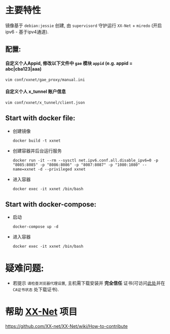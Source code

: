 # 主要特性
镜像基于 `debian:jessie` 创建, 由 `supervisord` 守护运行 `XX-Net` + `miredo` (开启ipv6 - 基于ipv4通道).

## 配置:

#### 自定义个人Appid, 修改以下文件中 `gae` 模块 `appid` (e.g. appid = abc|cba123|aaa)
    vim conf/xxnet/gae_proxy/manual.ini
#### 自定义个人 x_tunnel 账户信息
    vim conf/xxnet/x_tunnel/client.json

## Start with docker file:
- 创建镜像

      docker build -t xxnet
- 创建容器并后台运行服务

      docker run -it --rm --sysctl net.ipv6.conf.all.disable_ipv6=0 -p "8085:8085" -p "8086:8086" -p "8087:8087" -p "1080:1080" --name=xxnet -d --privileged xxnet
- 进入容器

      docker exec -it xxnet /bin/bash
## Start with docker-compose:
- 启动

      docker-compose up -d
- 进入容器

      docker exec -it xxnet /bin/bash
# 疑难问题:
- 若提示 `请检查浏览器代理设置`, 主机需下载安装并 **完全信任** 证书(可访问[此处](http://127.0.0.1:8085/)并在 `CA证书状态` 处下载证书).

# 帮助 [XX-Net](https://github.com/XX-net/XX-Net) 项目
https://github.com/XX-net/XX-Net/wiki/How-to-contribute
